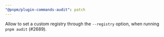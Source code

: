 ```yaml
---
"@pnpm/plugin-commands-audit": patch
---
```


Allow to set a custom registry through the `--registry` option, when running `pnpm audit` (#2689).
